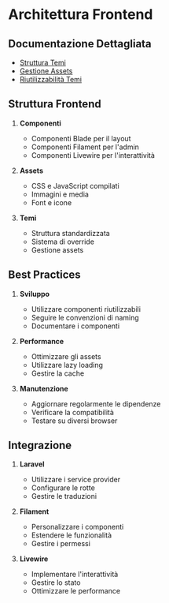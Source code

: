 # Architettura Frontend

## Documentazione Dettagliata

- [Struttura Temi](./../themes/structure.md)
- [Gestione Assets](./../themes/assets.md)
- [Riutilizzabilità Temi](./../themes/reusability.md)

## Struttura Frontend

1. **Componenti**
   - Componenti Blade per il layout
   - Componenti Filament per l'admin
   - Componenti Livewire per l'interattività

2. **Assets**
   - CSS e JavaScript compilati
   - Immagini e media
   - Font e icone

3. **Temi**
   - Struttura standardizzata
   - Sistema di override
   - Gestione assets

## Best Practices

1. **Sviluppo**
   - Utilizzare componenti riutilizzabili
   - Seguire le convenzioni di naming
   - Documentare i componenti

2. **Performance**
   - Ottimizzare gli assets
   - Utilizzare lazy loading
   - Gestire la cache

3. **Manutenzione**
   - Aggiornare regolarmente le dipendenze
   - Verificare la compatibilità
   - Testare su diversi browser

## Integrazione

1. **Laravel**
   - Utilizzare i service provider
   - Configurare le rotte
   - Gestire le traduzioni

2. **Filament**
   - Personalizzare i componenti
   - Estendere le funzionalità
   - Gestire i permessi

3. **Livewire**
   - Implementare l'interattività
   - Gestire lo stato
   - Ottimizzare le performance 
